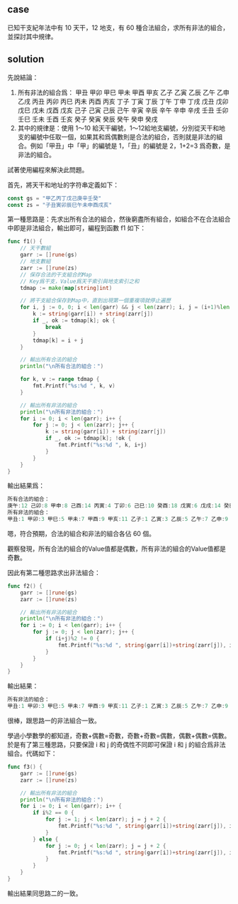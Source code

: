 ## case

已知干支紀年法中有 10 天干，12 地支，有 60 種合法組合，求所有非法的組合，並探討其中規律。

## solution

先說結論：

1. 所有非法的組合爲：
甲丑 甲卯 甲巳 甲未 甲酉 甲亥 乙子 乙寅 乙辰 乙午 乙申 乙戌 丙丑 丙卯 丙巳 丙未 丙酉 丙亥 丁子 丁寅 丁辰 丁午 丁申 丁戌 戊丑 戊卯 戊巳 戊未 戊酉 戊亥 己子 己寅 己辰 己午 辛寅 辛辰 辛午 辛申 辛戌 壬丑 壬卯 壬巳 壬未 壬酉 壬亥 癸子 癸寅 癸辰 癸午 癸申 癸戌
2. 其中的規律是：使用 1～10 給天干編號，1～12給地支編號，分別從天干和地支的編號中任取一個，如果其和爲偶數則是合法的組合，否則就是非法的組合。例如「甲丑」中「甲」的編號是 1，「丑」的編號是 2，1+2=3 爲奇數，是非法的組合。

試著使用編程來解決此問題。

首先，將天干和地址的字符串定義如下：

```go
const gs = "甲乙丙丁戊己庚辛壬癸"
const zs = "子丑寅卯辰巳午未申酉戌亥"
```

第一種思路是：先求出所有合法的組合，然後窮盡所有組合，如組合不在合法組合中即是非法組合，輸出即可，編程到函數 f1 如下：

```go
func f1() {
	// 天干數組
	garr := []rune(gs)
	// 地支數組
	zarr := []rune(zs)
	// 保存合法的干支組合的Map
	// Key爲干支，Value爲天干索引與地支索引之和
	tdmap := make(map[string]int)

	// 將干支組合保存到Map中，直到出現第一個重複項就停止遍歷
	for i, j := 0, 0; i < len(garr) && j < len(zarr); i, j = (i+1)%len(garr), (j+1)%len(zarr) {
		k := string(garr[i]) + string(zarr[j])
		if _, ok := tdmap[k]; ok {
			break
		}
		tdmap[k] = i + j
	}

	// 輸出所有合法的組合
	println("\n所有合法的組合：")

	for k, v := range tdmap {
		fmt.Printf("%s:%d ", k, v)
	}

	// 輸出所有非法的組合
	println("\n所有非法的組合：")
	for i := 0; i < len(garr); i++ {
		for j := 0; j < len(zarr); j++ {
			k := string(garr[i]) + string(zarr[j])
			if _, ok := tdmap[k]; !ok {
				fmt.Printf("%s:%d ", k, i+j)
			}
		}
	}
}
```

輸出結果爲：

```go
所有合法的組合：
庚午:12 己卯:8 甲申:8 己酉:14 丙寅:4 丁卯:6 己巳:10 癸酉:18 戊寅:6 戊戌:14 癸巳:14 癸卯:12 甲辰:4 乙卯:4 辛巳:12 丙戌:12 壬辰:12 乙未:8 辛亥:18 戊午:10 丁巳:8 己未:12 辛 壬申:16 甲午:6 庚子:6 辛丑:8 庚戌:16 丙辰:6 戊辰:8 癸未:16 甲子:0 丙申:10 丁未:10 壬子:8 庚辰:10 甲戌:10 丁丑:4 壬午:14 丙子:2 庚寅:8 壬寅:10 戊申:12 甲寅:2 乙丑:2 辛未:14 丁亥:14 戊子:4 己亥:16 丙午:8 庚申:14 癸亥:20 丁酉:12 
所有非法的組合：
甲丑:1 甲卯:3 甲巳:5 甲未:7 甲酉:9 甲亥:11 乙子:1 乙寅:3 乙辰:5 乙午:7 乙申:9 乙戌:11 丙丑:3 丙卯:5 丙巳:7 丙未:9 丙酉:11 丙亥:13 丁子:3 丁寅:5 丁辰:7 丁午:9 丁申:11 丁 己辰:9 己午:11 己申:13 己戌:15 庚丑:7 庚卯:9 庚巳:11 庚未:13 庚酉:15 庚亥:17 辛子:7 辛寅:9 辛辰:11 辛午:13 辛申:15 辛戌:17 壬丑:9 壬卯:11 壬巳:13 壬未:15 壬酉:17 壬亥:19 癸子:9 癸寅:11 癸辰:13 癸午:15 癸申:17 癸戌:19 
```

嗯，符合預期，合法的組合和非法的組合各佔 60 個。

觀察發現，所有合法的組合的Value值都是偶數，所有非法的組合的Value值都是奇數。

因此有第二種思路求出非法組合：

```go
func f2() {
	garr := []rune(gs)
	zarr := []rune(zs)

	// 輸出所有非法的組合
	println("\n所有非法的組合：")
	for i := 0; i < len(garr); i++ {
		for j := 0; j < len(zarr); j++ {
			if (i+j)%2 != 0 {
				fmt.Printf("%s:%d ", string(garr[i])+string(zarr[j]), i+j)
			}
		}
	}
}
```

輸出結果：

```go
所有非法的組合：
甲丑:1 甲卯:3 甲巳:5 甲未:7 甲酉:9 甲亥:11 乙子:1 乙寅:3 乙辰:5 乙午:7 乙申:9 乙戌:11 丙丑:3 丙卯:5 丙巳:7 丙未:9 丙酉:11 丙亥:13 丁子:3 丁寅:5 丁辰:7 丁午:9 丁申:11 丁 己辰:9 己午:11 己申:13 己戌:15 庚丑:7 庚卯:9 庚巳:11 庚未:13 庚酉:15 庚亥:17 辛子:7 辛寅:9 辛辰:11 辛午:13 辛申:15 辛戌:17 壬丑:9 壬卯:11 壬巳:13 壬未:15 壬酉:17 壬亥:19 癸子:9 癸寅:11 癸辰:13 癸午:15 癸申:17 癸戌:19
```

很棒，跟思路一的非法組合一致。

學過小學數學的都知道，奇數+偶數=奇數，奇數+奇數=偶數，偶數+偶數=偶數。於是有了第三種思路，只要保證 i 和 j 的奇偶性不同即可保證 i 和 j 的組合爲非法組合。代碼如下：

```go
func f3() {
	garr := []rune(gs)
	zarr := []rune(zs)

	// 輸出所有非法的組合
	println("\n所有非法的組合：")
	for i := 0; i < len(garr); i++ {
		if i%2 == 0 {
			for j := 1; j < len(zarr); j = j + 2 {
				fmt.Printf("%s:%d ", string(garr[i])+string(zarr[j]), i+j)
			}
		} else {
			for j := 0; j < len(zarr); j = j + 2 {
				fmt.Printf("%s:%d ", string(garr[i])+string(zarr[j]), i+j)
			}
		}
	}
}
```

輸出結果同思路二的一致。
